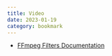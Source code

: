 ```yaml
---
title: Video
date: 2023-01-19
category: bookmark
---
```


- [FFmpeg Filters Documentation](http://ffmpeg.org/ffmpeg-filters.html)

